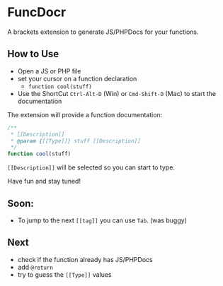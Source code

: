 # FuncDocr

A brackets extension to generate JS/PHPDocs for your functions.

## How to Use
* Open a JS or PHP file
* set your cursor on a function declaration
	* `function cool(stuff)`
* Use the ShortCut `Ctrl-Alt-D` (Win) or `Cmd-Shift-D` (Mac) to start the documentation

The extension will provide a function documentation:
```javascript
/**
 * [[Description]]
 * @param {[[Type]]} stuff [[Description]]
 */
function cool(stuff)
```
`[[Description]]` will be selected so you can start to type.


Have fun and stay tuned!

## Soon:
* To jump to the next `[[tag]]` you can use `Tab`. (was buggy)

## Next
* check if the function already has JS/PHPDocs
* add `@return` 
* try to guess the `[[Type]]` values




